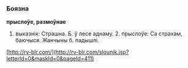### Боязна
**прыслоўе, размоўнае**

1. выказнік: Страшна. Б. ў лесе аднаму. 2. прыслоўе: Са страхам, баючыся. Жанчыны б. падышлі.

<a rel="author">[http://rv-blr.com/](http://rv-blr.com/slounik.jsp?letterId=0&maskId=0&pageId=411)</a>

